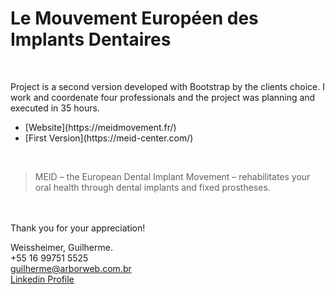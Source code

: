 # Le Mouvement Européen des Implants Dentaires
<br />

Project is a second version developed with Bootstrap by the clients choice. I work and coordenate four professionals and the project was planning and executed in 35 hours.
<br />
<ul>
    <li>[Website](https://meidmovement.fr/)</li>
    <li>[First Version](https://meid-center.com/)</li>
</ul>
<br />

> MEID – the European Dental Implant Movement – rehabilitates your oral health through dental implants and fixed prostheses.

<br /><br />Thank you for your appreciation!

Weissheimer, Guilherme.<br />
+55 16 99751 5525<br />
guilherme@arborweb.com.br<br />
[Linkedin Profile](https://www.linkedin.com/in/guilherme-weissheimer-400868131/?locale=en_US)
